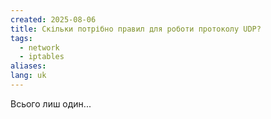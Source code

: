```yaml
---
created: 2025-08-06
title: Скільки потрібно правил для роботи протоколу UDP?
tags:
  - network
  - iptables
aliases: 
lang: uk
---
```

Всього лиш один...